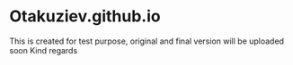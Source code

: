 # Otakuziev.github.io
This is created for test purpose, original and final version will be uploaded soon
Kind regards
